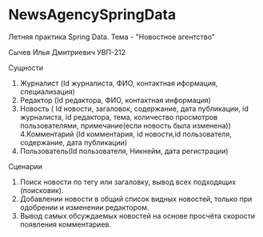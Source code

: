 # NewsAgencySpringData
Летняя практика Spring Data. Тема - "Новостное агентство"

Сычев Илья Дмитриевич УВП-212

Сущности
1. Журналист (Id журналиста, ФИО, контактная иформация, 
специализация)
2. Редактор (Id редактора, ФИО, контактная информация)
3. Новость ( Id новости, загаловок, содержание, дата 
публикации, id журналиста, id редактора, тема, количество 
просмотров пользователями, примечание(если новость была изменена))
4.Комментарий (Id комментария, id новости,id пользователя, 
содержание, дата публикации)
5. Пользователь(Id пользователя, Никнейм, дата регистрации)
   
Сценарии
1) Поиск новости по тегу или загаловку, вывод всех подходящих
(поисковик).
2) Добавлении новости в общий список видных новостей, только
при одобрении и изменении редактором.
3) Вывод самых обсуждаемых новостей на основе просчёта 
скорости появления комментариев.
